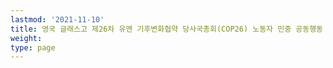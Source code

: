 ```yaml
---
lastmod: '2021-11-10'
title: 영국 글래스고 제26차 유엔 기후변화협약 당사국총회(COP26) 노동자 민중 공동행동
weight: 
type: page
---
```

